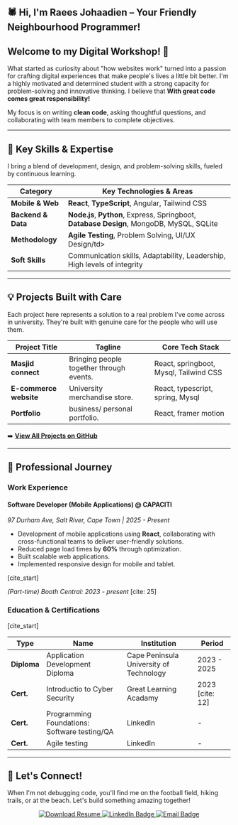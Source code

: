 
<section id="header">
  <h1 align="left">🕷️ Hi, I'm Raees Johaadien – Your Friendly Neighbourhood Programmer!</h1>

  <h2>Welcome to my Digital Workshop! 👋</h2>

  <p>What started as curiosity about "how websites work" turned into a passion for crafting digital experiences that make people's lives a little bit better. I'm a highly motivated and determined student with a strong capacity for problem-solving and innovative thinking. I believe that <strong>With great code comes great responsibility!</strong></p>

  <p>My focus is on writing <strong>clean code</strong>, asking thoughtful questions, and collaborating with team members to complete objectives.</p>

  <hr>
</section>

<section id="skills">
  <h2>🚀 Key Skills & Expertise</h2>
  <p>I bring a blend of development, design, and problem-solving skills, fueled by continuous learning.</p>

  <table>
    <thead>
      <tr>
        <th>Category</th>
        <th>Key Technologies & Areas</th>
      </tr>
    </thead>
    <tbody>
      <tr>
        <td><strong>Mobile & Web</strong></td>
        <td><strong>React</strong>, <strong>TypeScript</strong>, Angular, Tailwind CSS</td>
      </tr>
      <tr>
        <td><strong>Backend & Data</strong></td>
        <td><strong>Node.js</strong>, <strong>Python</strong>, Express, Springboot, <strong>Database Design</strong>, MongoDB, MySQL, SQLite</td>
      </tr>
      <tr>
        <td><strong>Methodology</strong></td>
        <td><strong>Agile Testing</strong>, Problem Solving, UI/UX Design/td>
      </tr>
      <tr>
        <td><strong>Soft Skills</strong></td>
        <td>Communication skills, Adaptability, Leadership, High levels of integrity</td>
      </tr>
    </tbody>
  </table>

  <hr>
</section>

<section id="projects">
  <h2>💡 Projects Built with Care</h2>
  <p>Each project here represents a solution to a real problem I've come across in university. They're built with genuine care for the people who will use them.</p>

  <table>
    <thead>
      <tr>
        <th>Project Title</th>
        <th>Tagline</th>
        <th>Core Tech Stack</th>
      </tr>
    </thead>
    <tbody>
      <tr>
        <td><strong>Masjid connect</strong></td>
        <td>Bringing people together through events.</td>
        <td>React, springboot, Mysql, Tailwind CSS</td>
      </tr>
      <tr>
        <td><strong>E-commerce website</strong></td>
        <td>University merchandise store.</td>
        <td>React, typescript, spring, Mysql</td>
      </tr>
      <tr>
        <td><strong>Portfolio</strong></td>
        <td>business/ personal portfolio.</td>
        <td>React, framer motion</td>
      </tr>
    </tbody>
  </table>

  <p>➡️ <strong><a href="https://github.com/Raees-J" target="_blank">View All Projects on GitHub</a></strong></p>

  <hr>
</section>

<section id="resume">
  <h2>💼 Professional Journey</h2>

  <h3>Work Experience</h3>

  <h4>Software Developer (Mobile Applications) @ CAPACITI</h4>
  <p><em>97 Durham Ave, Salt River, Cape Town | 2025 - Present</em></p>
  <ul>
    <li>Development of mobile applications using <strong>React</strong>, collaborating with cross-functional teams to deliver user-friendly solutions.</li>
    <li>Reduced page load times by <strong>60%</strong> through optimization.</li>
    <li>Built scalable web applications.</li>
    <li>Implemented responsive design for mobile and tablet.</li>
  </ul>

  [cite_start]<p><em>(Part-time) Booth Central: 2023 - present</em> [cite: 25]</p>

  <h3>Education & Certifications</h3>
  <table>
    <thead>
      <tr>
        <th>Type</th>
        <th>Name</th>
        <th>Institution</th>
        <th>Period</th>
      </tr>
    </thead>
    <tbody>
      <tr>
        <td><strong>Diploma</strong></td>
        <td>Application Development Diploma</td>
        <td>Cape Peninsula University of Technology</td>
        <td>2023 - 2025</td>
      </tr>
      <tr>
        <td><strong>Cert.</strong></td>
        <td>Introductio to Cyber Security</td>
        <td>Great Learning Acadamy</td>
        [cite_start]<td>2023 [cite: 12]</td>
      </tr>
      <tr>
        <td><strong>Cert.</strong></td>
        <td>Programming Foundations: Software testing/QA</td>
        <td>LinkedIn</td>
        <td>-</td>
      </tr>
      <tr>
        <td><strong>Cert.</strong></td>
        <td>Agile testing</td>
        <td>LinkedIn</td>
        <td>-</td>
      </tr>
    </tbody>
  </table>

  <hr>
</section>

<section id="connect">
  <h2>🤝 Let's Connect!</h2>

  <p>When I'm not debugging code, you'll find me on the football field, hiking trails, or at the beach. Let's build something amazing together!</p>

  <p align="center">
    <a href="public/CV_Raees Johaadien.pdf" target="_blank">
      <img src="https://img.shields.io/badge/Download_Resume-warm%20glow-primary?style=for-the-badge&logo=adobeacrobatreader&logoColor=white" alt="Download Resume"/>
    </a>
    <a href="https://www.linkedin.com/in/raees-johaadien03/" target="_blank">
      <img src="https://img.shields.io/badge/LinkedIn-0077B5?style=for-the-badge&logo=linkedin&logoColor=white" alt="LinkedIn Badge"/>
    </a>
    <a href="mailto:johaadien.raees@gmail.com">
      <img src="https://img.shields.io/badge/Email-D14836?style=for-the-badge&logo=gmail&logoColor=white" alt="Email Badge"/>
    </a>
  </p>
</section>




